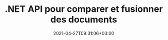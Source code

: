 ---
############################# Static ############################
layout: "product"
date: 2021-04-27T09:31:06+03:00
draft: false

product: "Comparison"
product_tag: "comparison"
platform: ".NET"
platform_tag: "net"

############################# Head ############################
head_title: "API de comparaison de documents C# .NET | Comparer et fusionner PDF Word Excel Web et texte"
head_description: "API de comparaison de documents C# .NET. Comparez et fusionnez PDF Word DOC DOCX, feuille de calcul Excel, PPT, PPTX, HTML, EMLX MSG, VSDX, DXF DWG et formats de fichiers image."

############################# Header ############################
title: ".NET API pour comparer et fusionner des documents"
description: "Développer des applications .NET à l'aide de l'API de comparaison de documents pour comparer et vérifier les différences de contenu et de style entre des documents de même format."
button:
    enable: true
    icon: "fas fa-arrow-down"
    label: "Télécharger la version d'essai gratuite"
    link: "https://downloads.groupdocs.com/comparison/net"

############################# SubMenu ############################
submenu:
    enable: true
    
    left:
        img_alt: "GroupDocs.Comparison for .NET"
        image: "/border/groupdocs-comparison-net.svg"
        product: "GroupDocs.Comparison"
        platform: ".NET"

    middle:
        button:
            # button loop
            - link: "#overview"
              text: "Aperçu"

            # button loop
            - link: "#features"
              text: "Caractéristiques"

            # button loop
            - link: "#support"
              text: "Support"

            # button loop
            - link: "https://products.groupdocs.app/comparison"
              text: "Live Demo"

            # button loop
            - link: "https://purchase.groupdocs.com/pricing/comparison/net"
              text: "Pricing"

    right:
        link_download: "https://downloads.groupdocs.com/comparison"
        link_learn: "https://docs.groupdocs.com/comparison/net/"
        link_buy: "https://purchase.groupdocs.com"

############################# Overview ############################
overview:
    enable: true
    example_image: "/comparison/comparison-example.png"
    content: |
      GroupDocs.Comparison pour l'API .NET est une solution rapide et fiable pour créer des applications de vérification des différences entre des documents de même format en C#, ASP.NET ou d'autres technologies liées à .NET. La bibliothèque de comparaison .NET prend en charge la vérification des différences dans le contenu ainsi que le style de texte des formats d'image et de document populaires tels que PDF, HTML, e-mail Outlook, documents Microsoft Office Word, feuilles de calcul Excel, présentations PowerPoint, OneNote, diagrammes Visio, texte et images. La comparaison peut être effectuée pour détecter les changements de contenu pour les mots, les paragraphes et les caractères tout en fournissant un document de comparaison qui répertorie le résumé des différences. L'API GroupDocs.Comparison pour .NET peut facilement extraire les informations de base du document source. Il peut également récupérer, comparer et enregistrer des mots de passe simples, ainsi que des documents cryptés via un fichier ou un flux.
        
      GroupDocs.Comparison pour .NET peut être utilisé pour développer des applications dans n'importe quel environnement de développement qui cible la plate-forme .NET. Il est compatible avec tous les langages basés sur .NET et prend en charge les systèmes d'exploitation populaires (Windows, Linux, Mac OS) sur lesquels les frameworks Mono ou .NET (y compris .NET Core) peuvent être installés.
    examples:
      enable: true
      
      
    tabs:
      enable: true
      
      ## TAB ONE ##
      tab_one:
        description: |
          Voici un aperçu de GroupDocs.Comparison pour .NET :
      
        right:
          enable: true
          icon: "fab fa-html5"
          title: "Aperçu"
          content: |
            * Comparaison de documents
            * Comparaison des fichiers HTML
            * Comparaison PDF
            * Comparaison des diagrammes
            * Comparer le contenu du fichier
            * Comparer le style de textes
      
      ## TAB TWO ##
      tab_two:
        description: |
          GroupDocs.Comparison pour .NET prend en charge tous les courants [formats de fichiers de documents](https://docs.groupdocs.com/comparison/net/supported-document-formats/), notamment : Microsoft Office, PDF, images et bien d'autres.
        left:
          enable: true
          table:
            # table loop
            - title: "Microsoft Office"
              content: |
                * **Word:** [DOC](https://products.groupdocs.com/comparison/net/doc/), [DOCX](https://products.groupdocs.com/comparison/net/docx/), [DOCM](https://products.groupdocs.com/comparison/net/docm/), [DOT](https://products.groupdocs.com/comparison/net/dot/), [DOTX](https://products.groupdocs.com/comparison/net/dotx/), [DOTM](https://products.groupdocs.com/comparison/net/dotm/), [RTF](https://products.groupdocs.com/comparison/net/rtf/), [TXT](https://products.groupdocs.com/comparison/net/txt/)
                * **Excel:** [XLS](https://products.groupdocs.com/comparison/net/xls/), [XLSX](https://products.groupdocs.com/comparison/net/xlsx/), [XLSM](https://products.groupdocs.com/comparison/net/xlsm/), [XLSB](https://products.groupdocs.com/comparison/net/xlsb/), [XLTM](https://products.groupdocs.com/comparison/net/xltm/), [XLT](https://products.groupdocs.com/comparison/net/xlt/), [XLTM](https://products.groupdocs.com/comparison/net/xltm/), [XLTX](https://products.groupdocs.com/comparison/net/xltx/), [XLAM](https://products.groupdocs.com/comparison/net/xlam/), [SXC](https://products.groupdocs.com/comparison/net/sxc/), [SpreadsheetML](https://products.groupdocs.com/comparison/net/xml/)
                * **PowerPoint:** [PPT](https://products.groupdocs.com/comparison/net/ppt/), [PPTX](https://products.groupdocs.com/comparison/net/pptx/), [PPS](https://products.groupdocs.com/comparison/net/pps/), [PPSX](https://products.groupdocs.com/comparison/net/ppsx/), [PPSM](https://products.groupdocs.com/comparison/net/ppsm/), [POT](https://products.groupdocs.com/comparison/net/pot/), [POTM](https://products.groupdocs.com/comparison/net/potm/), [POTX](https://products.groupdocs.com/comparison/net/potx/), [PPTM](https://products.groupdocs.com/comparison/net/pptm/)
                * **Visio:** [VSD](https://products.groupdocs.com/comparison/net/vsd/), [VDX](https://products.groupdocs.com/comparison/net/vdx/), [VSS](https://products.groupdocs.com/comparison/net/vss/), [VSSX](https://products.groupdocs.com/comparison/net/vssx/), [VSX](https://products.groupdocs.com/comparison/net/vsx/), [VST](https://products.groupdocs.com/comparison/net/vst/), [VSTX](https://products.groupdocs.com/comparison/net/vstx/), [VTX](https://products.groupdocs.com/comparison/net/vtx/), [VSDX](https://products.groupdocs.com/comparison/net/vsdx/), [VDW](https://products.groupdocs.com/comparison/net/vdw/), [VSTM](https://products.groupdocs.com/comparison/net/vstm/), [VSSM](https://products.groupdocs.com/comparison/net/vssm/), [VSDM](https://products.groupdocs.com/comparison/net/vsdm/)
                * **Outlook:** [MSG](https://products.groupdocs.com/comparison/net/msg/), [EML](https://products.groupdocs.com/comparison/net/eml/), [EMLX](https://products.groupdocs.com/comparison/net/emlx/), [PST](https://products.groupdocs.com/comparison/net/pst/), [OST](https://products.groupdocs.com/comparison/net/ost/)
                * **OneNote:** [ONE](https://products.groupdocs.com/comparison/net/one/)

        right:
          enable: true
          table:
            # table loop
            - title: "Autres formats"
              content: |
                * **Langages de programmation** : CS, Java, CPP, JS, PY, RB, PL, ASM, GROOVY, JSON, ActionScript, PHP, SQL, LOG, DIFF, LESS, SCALA
                * **Document ouvert** : ODT, OTT, ODS, ODP, OTP
                * **Portable** : PDF, MOBI
                * **AutoCAD** : DXF, DWG
                * **E-mail** : EML, EMLX, MSG
                * **Images** : JPEG, BMP, PNG, GIF, DCM, DICOM, DjVu
                * **Web** : HTM, HTML, MHTML
                * **Texte** : TXT

      ## TAB THREE ##
      tab_three:
        description: |
          GroupDocs.Comparison for .NET prend en charge la suite Systèmes d'exploitation & Directeur chargé d'emballages:
      
        left:
          enable: true
          table:
            # table loop
            - icon: "fab fa-windows"
              title: "Systèmes d'exploitation"
              content: |
                * Bureau Windows
                * Serveur Windows
                * windows Azure
                * Linux
                * Mac OS

            # table loop
            - icon: "fas fa-code"
              title: "Cadres pris en charge"
              content: |
                * .NET Framework 2.0 ou supérieur
                * Mono Framework 1.2 ou supérieur
                * Norme .NET 2.0
                * .NET Core 2.0

        right:
          enable: true
          table:
            # table loop
            - icon: "fas fa-box"
              title: "Directeur chargé d'emballage"
              content: |
                * NuGet

            # table loop
            - icon: "fas fa-tools"
              title: "Environnements de développement"
              content: |
                * Microsoft Visual Studio
                * Xamarin.Android
                * Xamarin.IOS
                * Xamarin.Mac
                * MonoDevelop

############################# Features ############################
features:
    enable: true
    title: "GroupDocs.Comparison pour les fonctionnalités .NET"

    feature:
      # feature loop
      - icon: "fas fa-copy"
        content: "Identifier les différences de contenu et de styles de police"

      # feature loop
      - icon: "fas fa-eye"
        content: "Enregistrer un rapport récapitulatif de toutes les différences trouvées après la comparaison de fichiers"

      # feature loop
      - icon: "fas fa-bolt"
        content: "Appliquer ou rejeter les modifications après avoir analysé les différences et exporté le fichier résultant"
      
      # feature loop
      - icon: "fas fa-file-powerpoint"
        content: "Prise en charge de la fonctionnalité « Suivi des modifications » de Microsoft Word lors de la comparaison de fichiers Word"

      # feature loop
      - icon: "fas fa-code"
        content: "Identifiez de manière unique les changements provenant de chaque document comparé"

      # feature loop
      - icon: "fas fa-cloud"
        content: "Lire et envoyer des documents via des flux"

      # feature loop
      - icon: "fas fa-remove-format"
        content: "Licences mesurées - Facturation en fonction de l'utilisation de l'API"

      # feature loop
      - icon: "fas fa-comment-slash"
        content: "Comparer plusieurs documents source avec un seul document cible"

      # feature loop
      - icon: "fas fa-location-arrow"
        content: "Comparez des pages spécifiques de fichiers Word entre elles - Acceptez ou rejetez toutes les modifications dans un seul document Word"

      # feature loop
      - icon: "fas fa-border-all"
        content: "Fusionnez jusqu'à 3 documents Word et comparez les formules utilisées dans les fichiers Word"

      # feature loop
      - icon: "fas fa-wrench"
        content: "Obtenir des informations sur les documents à partir de filePath"

      # feature loop
      - icon: "fas fa-columns"
        content: "Enregistrer le résultat de la comparaison HTML sous forme d'images"

      # feature loop
      - icon: "fas fa-file-word"
        content: "Option pour afficher ou masquer le contenu supprimé"

      # feature loop
      - icon: "fas fa-envelope"
        content: "Option pour activer ou désactiver la comparaison de style des documents"

      # feature loop
      - icon: "fas fa-print"
        content: "Spécifiez les chaînes pour marquer les éléments insérés, supprimés et de changement de style dans le document de comparaison"

      # feature loop
      - icon: "fas fa-file-archive"
        content: "Spécifiez le séparateur de mots et la couleur de la police pour styliser le texte comparé"

      # feature loop
      - icon: "fas fa-lock"
        content: "Calculer les coordonnées correctes des changements dans PDF, Word, PowerPoint Slides & Diagrams"

      # feature loop
      - icon: "fas fa-file-code"
        content: "Comparer les fichiers protégés par mot de passe"
      
      # feature loop
      - icon: "fas fa-fill-drip"
        content: "Comparer les titres de graphique dans les feuilles de calcul - Générer un graphique dans les fichiers de cellules résultants"

      # feature loop
      - icon: "fas fa-file-excel"
        content: "Dimensionner automatiquement les formes automatiques dans le fichier résultant du document Cells"

      # feature loop
      - icon: "fas fa-heading"
        content: "Accéder à la page de résumé détaillé pour détecter les changements entre les fichiers de documents source et cible"

      # feature loop
      - icon: "fas fa-project-diagram"
        content: "Comparez les fichiers de langage de programmation et de script les plus populaires"

      # feature loop
      - icon: "fas fa-cube"
        content: "Comparez plusieurs (plus de deux) documents PDF, Word, Excel, diagramme, e-mail, texte et OneNote"

      # feature loop
      - icon: "fab fa-uncharted"
        content: "Comparer l'en-tête et le pied de page des formats de fichiers pris en charge"

      # feature loop
      - icon: "fab fa-uncharted"
        content: "Comparer les signets, les variables et les propriétés personnalisées des formats de document Word"

    more_feature:
      # more_feature_loop
      - title: "Comparez facilement des documents à l'aide de l'API .NET"
        content: |
          L'API GroupDocs.Comparison pour .NET vous offre un moyen simple et efficace de comparer vos fichiers. Voici un exemple qui montre comment comparer deux documents DOCX à l'aide de C# :

          ```cs
          string source = @"source.docx";
          string target = @"target.docx";
          Comparer comparer = new Comparer();

          ICompareResult result = comparer.Compare(source, target, new ComparisonSettings());
          ```
      # more_feature_loop
      - title: "Choisissez le niveau de détail pour la comparaison"
        content: "Avec GroupDocs.Comparison pour .NET, vous pouvez spécifier dans quelle mesure vous souhaitez que les documents soient comparés. Vous pouvez choisir entre faible (comparer le texte mot par mot avec une précision pour la grille d'imagerie = 50), moyen (comparer le texte caractère par caractère avec une précision pour la grille d'imagerie = 100) ou élevé (comparer le texte caractère par caractère avec une précision pour la grille d'imagerie = 150)."

      # more_feature_loop
      - title: "Prise en charge de la comparaison de styles de texte"
        content: |
          GroupDocs.Comparison pour .NET offre une fonctionnalité permettant de comparer le style de texte.

          Pendant que les mots et les caractères des documents sont comparés, le nom de la police, la taille de la police, la couleur de la police, le style de police (gras, italique, souligné, petites majuscules, lien hypertexte) et la couleur de soulignement (le cas échéant) peuvent être comparés pour trouver des différences.

          Lors de la comparaison de paragraphes, vous pouvez comparer des styles tels que l'alignement des paragraphes, l'indentation (retrait à gauche, à droite), l'espacement des paragraphes (espace après, espace avant), le retrait de la première ligne et l'interligne.

          GroupDocs.Comparison pour .NET prend également en charge la comparaison d'autres sections d'une page, le cas échéant, telles que la distance du pied de page, la hauteur et l'orientation de la page, les marges (gauche, droite, haut et bas), la largeur de la ligne de bordure et la couleur de la bordure.

############################# Support ############################
support:
    enable: true

############################# Solutions ############################
solutions:
    enable: true
    title: "GroupDocs.Comparison propose des API de visualisation de documents pour d'autres environnements de développement populaires"

    solution:
        # solution loop
        - img_alt: "GroupDocs.Comparison for Java"
          image: "/border/groupdocs-comparison-java.svg"
          product: "GroupDocs.Comparison"
          platform: "Java"
          link: "/comparison/java/"

############################# Back to top ###############################
back_to_top:
  enable: true
---